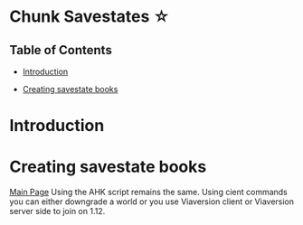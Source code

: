 # Chunk Savestates ☆

## Table of Contents
- [Introduction](#introduction)
 * [Creating savestate books](#creating-savestate-books)
# Introduction 

# Creating savestate books
[Main Page](../../pages/chunk/savestate.md#creating-savestate-books)
Using the AHK script remains the same. Using cient commands you can either downgrade a world or you use Viaversion client or Viaversion server side to join on 1.12.